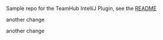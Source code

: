 Sample repo for the TeamHub IntelliJ Plugin, see the [README](https://github.com/TeamHubApp/intellij-plugin/blob/master/README.md)

another change

another change





















